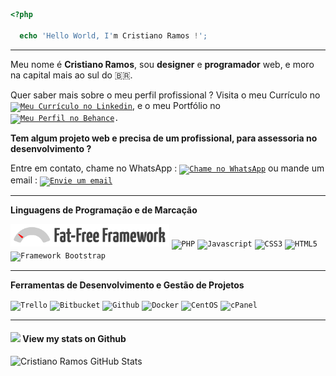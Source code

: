 ```php
<?php

  echo 'Hello World, I'm Cristiano Ramos !';

```
---- 

Meu nome é **Cristiano Ramos**, sou **designer** e **programador** web, e moro na capital mais ao sul do <span>&#x1f1e7;&#x1f1f7;</span>.

Quer saber mais sobre o meu perfil profissional ? Visita o meu Currículo no <code><a target="_blank" href="https://www.linkedin.com/in/csramos/"><img height="18" src="https://raw.githubusercontent.com/FortAwesome/Font-Awesome/master/svgs/brands/linkedin.svg" title="Meu Currículo no Linkedin"></a></code>, e o meu Portfólio no <code><a target="_blank" href="https://www.behance.net/CSR4mos"><img height="18" src="https://github.com/FortAwesome/Font-Awesome/blob/master/svgs/brands/behance.svg" title="Meu Perfil no Behance"></a>.</code>  

**Tem algum projeto web e precisa de um profissional, para assessoria no desenvolvimento ?**  

Entre em contato, chame no WhatsApp : <code><a href="https://wa.me/5551999118413?text=Ol&aacute;,&nbsp;tenho&nbsp;um&nbsp;projeto&nbsp;web&nbsp;e&nbsp;estou&nbsp;interessado(a)&nbsp;nos&nbsp;seus&nbsp;servi&ccedil;os" title="Chame no Whatsapp"><img height="18" src="https://raw.githubusercontent.com/FortAwesome/Font-Awesome/master/svgs/brands/whatsapp.svg" title="Chame no WhatsApp"></a></code> ou mande um email : <code><a target="_blank" href="mailto:desenvolvimento@genezzis.com"><img height="18" src="https://raw.githubusercontent.com/FortAwesome/Font-Awesome/master/svgs/solid/envelope-open-text.svg" title="Envie um email"></a></code>

----


**Linguagens de Programação e de Marcação**  

<code><img height="36" src="https://raw.githubusercontent.com/bcosca/fatfree/master/ui/images/logo.png" title="Fat Free Framework"></code>
<code><img height="48" src="https://raw.githubusercontent.com/FortAwesome/Font-Awesome/master/svgs/brands/php.svg" title="PHP"></code>
<code><img height="48" src="https://raw.githubusercontent.com/FortAwesome/Font-Awesome/master/svgs/brands/js.svg" title="Javascript"></code>
<code><img height="48" src="https://raw.githubusercontent.com/FortAwesome/Font-Awesome/master/svgs/brands/css3.svg" title="CSS3"></code>
<code><img height="48" src="https://raw.githubusercontent.com/FortAwesome/Font-Awesome/master/svgs/brands/html5.svg" title="HTML5"></code>
<code><img height="48" src="https://raw.githubusercontent.com/FortAwesome/Font-Awesome/master/svgs/brands/bootstrap.svg" title="Framework Bootstrap"></code>

----

**Ferramentas de Desenvolvimento e Gestão de Projetos**  

<code><img height="48" src="https://raw.githubusercontent.com/FortAwesome/Font-Awesome/master/svgs/brands/trello.svg" title="Trello"></code>
<code><img height="48" src="https://raw.githubusercontent.com/FortAwesome/Font-Awesome/master/svgs/brands/bitbucket.svg" title="Bitbucket"></code>
<code><img height="48" src="https://raw.githubusercontent.com/FortAwesome/Font-Awesome/master/svgs/brands/github.svg" title="Github"></code>
<code><img height="48" src="https://raw.githubusercontent.com/FortAwesome/Font-Awesome/master/svgs/brands/docker.svg" title="Docker"></code>
<code><img height="48" src="https://raw.githubusercontent.com/FortAwesome/Font-Awesome/master/svgs/brands/centos.svg" title="CentOS"></code>
<code><img height="48" src="https://raw.githubusercontent.com/FortAwesome/Font-Awesome/master/svgs/brands/cpanel.svg" title="cPanel"></code>



----

#### <img src="https://media.giphy.com/media/VgCDAzcKvsR6OM0uWg/giphy.gif" width="50"> View my stats on Github 
   
![Cristiano Ramos GitHub Stats](https://github-readme-stats.vercel.app/api?username=csr4mos&show_icons=true)
